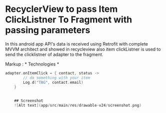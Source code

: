 # RecyclerView to pass Item ClickListner To Fragment with passing parameters

In this android app API's data is received using Retrofit with complete MVVM architect and showed in recycleview
also item clickListner is used to send the clicklistner of adapter to the fragment.

Markup : * Technologies
* 

```kotlin
adapter.onItemClick = { contact, status ->
        // do something with your item
        Log.d("TAG", contact.email)
    }
    
    
    ## Screenshot
    ![Alt text](app/src/main/res/drawable-v24/screenshot.png)
 

